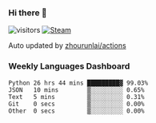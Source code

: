 ### Hi there 👋

![visitors](https://visitor-badge.glitch.me/badge?page_id=zhourunlai)
[![Steam](https://img.shields.io/badge/dynamic/json?label=Steam&query=%24.data.totalSubs&url=https%3A%2F%2Fapi.spencerwoo.com%2Fsubstats%2F%3Fsource%3DsteamGames%26queryKey%3D76561198285156854&suffix=%20Games&logo=steam&labelColor=134375&color=0b1a37&longCache=true)](http://steamcommunity.com/profiles/76561198285156854)

Auto updated by <a href="https://github.com/zhourunlai/zhourunlai/actions" target="_blank">zhourunlai/actions</a>

### Weekly Languages Dashboard

<!--PART:wakatime-->
```text
Python 26 hrs 44 mins █████████▓ 99.03%
JSON   10 mins        ▒░░░░░░░░░ 0.65%
Text   5 mins         ▒░░░░░░░░░ 0.31%
Git    0 secs         ▒░░░░░░░░░ 0.00%
Other  0 secs         ▒░░░░░░░░░ 0.00%
```
<!--PART:wakatime-->
